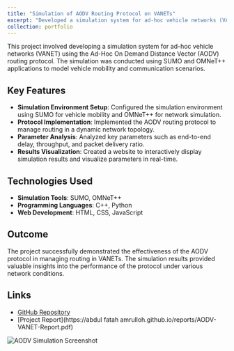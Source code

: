 ```yaml
---
title: "Simulation of AODV Routing Protocol on VANETs"
excerpt: "Developed a simulation system for ad-hoc vehicle networks (VANET) using the AODV protocol."
collection: portfolio
---
```


This project involved developing a simulation system for ad-hoc vehicle networks (VANET) using the Ad-Hoc On Demand Distance Vector (AODV) routing protocol. The simulation was conducted using SUMO and OMNeT++ applications to model vehicle mobility and communication scenarios.

## Key Features

- **Simulation Environment Setup**: Configured the simulation environment using SUMO for vehicle mobility and OMNeT++ for network simulation.
- **Protocol Implementation**: Implemented the AODV routing protocol to manage routing in a dynamic network topology.
- **Parameter Analysis**: Analyzed key parameters such as end-to-end delay, throughput, and packet delivery ratio.
- **Results Visualization**: Created a website to interactively display simulation results and visualize parameters in real-time.

## Technologies Used

- **Simulation Tools**: SUMO, OMNeT++
- **Programming Languages**: C++, Python
- **Web Development**: HTML, CSS, JavaScript

## Outcome

The project successfully demonstrated the effectiveness of the AODV protocol in managing routing in VANETs. The simulation results provided valuable insights into the performance of the protocol under various network conditions.

## Links

- [GitHub Repository](https://github.com/AbdulFatahAmrulloh/AODV-VANET-Simulation)
- [Project Report](https://abdul fatah amrulloh.github.io/reports/AODV-VANET-Report.pdf)

<img src='/images/AODV-Simulation-Screenshot.png' alt='AODV Simulation Screenshot'>